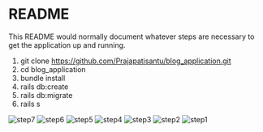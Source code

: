 # README

This README would normally document whatever steps are necessary to get the
application up and running.

1. git clone https://github.com/Prajapatisantu/blog_application.git
2. cd blog_application
3. bundle install
4. rails db:create
5. rails db:migrate
6. rails s

![step7](https://github.com/Prajapatisantu/blog_application/assets/65483616/d231234d-2063-4308-bc64-9f99b2b293c2)
![step6](https://github.com/Prajapatisantu/blog_application/assets/65483616/35c0ef51-082a-41a8-b450-a247b1dd0cd9)
![step5](https://github.com/Prajapatisantu/blog_application/assets/65483616/45284f37-35e5-40b5-b74a-75ba1d5aa17c)
![step4](https://github.com/Prajapatisantu/blog_application/assets/65483616/a363c36b-1776-486f-80b1-ac8063b1c1bb)
![step3](https://github.com/Prajapatisantu/blog_application/assets/65483616/50debbe8-9d8d-43e1-aded-75f5f77bf916)
![step2](https://github.com/Prajapatisantu/blog_application/assets/65483616/d8a42371-9176-4a28-b08f-a34b7496f4c1)
![step1](https://github.com/Prajapatisantu/blog_application/assets/65483616/7c39468d-9339-408d-8257-e7f2c8008ec2)


